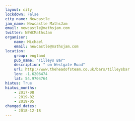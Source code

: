 ```yaml
---
layout: city                                           
lockdown: False
city_name: Newcastle                                                               
jam_name: Newcastle MathsJam
email: newcastle@mathsjam.com
twitter: NEWCMathsJam
organiser:
    name: Michael
    email: newcastle@mathsjam.com
location:
    group: england
    pub_name: "Tilleys Bar"
    description: " on Westgate Road"
    url: http://www.theheadofsteam.co.uk/bars/tilleysbar
    lon: -1.6206474
    lat: 54.9704764
hiatus: True
hiatus_months:
    - 2017-08
    - 2019-02
    - 2019-05
changed_dates:
    - 2018-12-18
---
```

